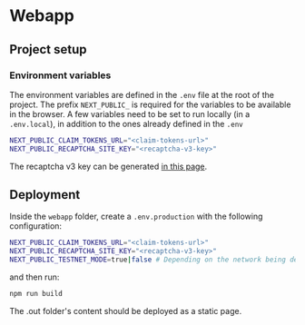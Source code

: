 # Webapp

## Project setup

### Environment variables

The environment variables are defined in the `.env` file at the root of the project.
The prefix `NEXT_PUBLIC_` is required for the variables to be available in the browser. A few variables need to be set to run locally (in a `.env.local`), in addition to the ones already defined in the `.env`

```bash
NEXT_PUBLIC_CLAIM_TOKENS_URL="<claim-tokens-url>"
NEXT_PUBLIC_RECAPTCHA_SITE_KEY="<recaptcha-v3-key>"
```

The recaptcha v3 key can be generated [in this page](https://www.google.com/recaptcha/admin/create).

## Deployment

Inside the `webapp` folder, create a `.env.production` with the following configuration:

```sh
NEXT_PUBLIC_CLAIM_TOKENS_URL="<claim-tokens-url>"
NEXT_PUBLIC_RECAPTCHA_SITE_KEY="<recaptcha-v3-key>"
NEXT_PUBLIC_TESTNET_MODE=true|false # Depending on the network being deployed
```

and then run:

```sh
npm run build
```

The .out folder's content should be deployed as a static page.
